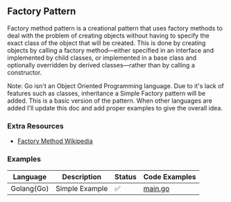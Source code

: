 ## Factory Pattern

Factory method pattern is a creational pattern that uses factory methods to deal with the problem of creating objects without having to specify the exact class of the object that will be created. This is done by creating objects by calling a factory method—either specified in an interface and implemented by child classes, or implemented in a base class and optionally overridden by derived classes—rather than by calling a constructor.

Note: Go isn't an Object Oriented Programming language. Due to it's lack of features such as classes, inheritance a Simple Factory pattern will be added. This is a basic version of the pattern. When other languages are added I'll update this doc and add proper examples to give the overall idea.

### Extra Resources

- [Factory Method Wikipedia](https://en.wikipedia.org/wiki/Factory_method_pattern)

### Examples

| Language   | Description    | Status | Code Examples                              |
| ---------- | -------------- | ------ | ------------------------------------------ |
| Golang(Go) | Simple Example | ✅     | [main.go](./simple-example/golang/main.go) |
